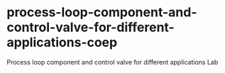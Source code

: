 # process-loop-component-and-control-valve-for-different-applications-coep
Process loop component and control valve for different applications Lab
